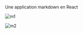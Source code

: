 Une application markdown en React

![m1](https://user-images.githubusercontent.com/45632518/83878642-c13b8080-a73c-11ea-94d8-6eff76ec86ae.png)

![m2](https://user-images.githubusercontent.com/45632518/83878645-c26cad80-a73c-11ea-9b27-ed69423af049.png)
